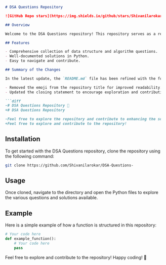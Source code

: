 ```markdown
# DSA Questions Repository

![GitHub Repo stars](https://img.shields.io/github/stars/Shivanilarokar/DSA-Questions-) ![GitHub forks](https://img.shields.io/github/forks/Shivanilarokar/DSA-Questions-) ![GitHub issues](https://img.shields.io/github/issues/Shivanilarokar/DSA-Questions-)

## Overview

Welcome to the DSA Questions repository! This repository serves as a resource for individuals looking to improve their understanding and application of data structures and algorithms through practical questions and solutions.

## Features

- Comprehensive collection of data structure and algorithm questions.
- Well-documented solutions in Python.
- Easy to navigate and contribute.

## Summary of the Changes

In the latest update, the `README.md` file has been refined with the following changes:

- Removed the emoji from the repository title for improved readability.
- Updated the closing statement to encourage exploration and contributions without unnecessary embellishment.

```diff
-# DSA Questions Repository 🤖
+# DSA Questions Repository

-Feel free to explore the repository and contribute to enhancing the solutions! Happy coding! 🚀
+Feel free to explore and contribute to the repository!
```

## Installation

To get started with the DSA Questions repository, clone the repository using the following command:

```bash
git clone https://github.com/Shivanilarokar/DSA-Questions-
```

## Usage

Once cloned, navigate to the directory and open the Python files to explore the various questions and solutions available.

## Example

Here is a simple example of how a function is structured in this repository:

```python
# Your code here
def example_function():
    # Your code here
    pass
```

Feel free to explore and contribute to the repository! Happy coding! 🚀
```